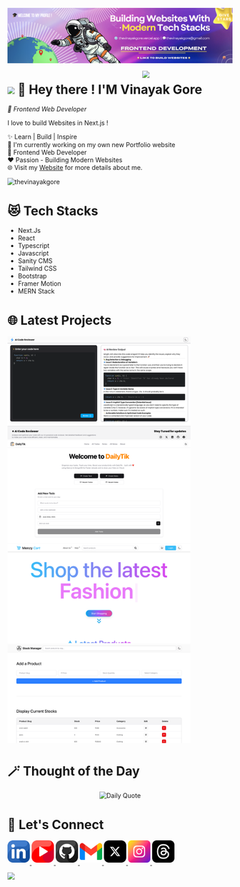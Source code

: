 <!-- Replace banner.png with your own banner image -->

![🎓 GitHub Banner](./banner.png)

<!-- You can keep the Night Owl image or replace it -->
<div>
  <img align="right" width="40%" src="https://owlbertsio-resized.s3.amazonaws.com/Popper.psd.full.png">
</div>

<!-- Customize the header with your name -->

# <img src="https://emojis.slackmojis.com/emojis/images/1531849430/4246/blob-sunglasses.gif?1531849430" width="30"/> 👋 Hey there ! I'M Vinayak Gore

_🚀 Frontend Web Developer_
<br />

<!-- Customize your intro -->
<p align="left">I love to build Websites in Next.js !</p>

✨ Learn | Build | Inspire <br>
🌱 I'm currently working on my own new Portfolio website <br>
💼 Frontend Web Developer <br>
❤️ Passion - Building Modern Websites <br>
🌐 Visit my [Website](https://thevinayakgore.vercel.app/) for more details about me.

<!-- Profile Count Badge - replace username -->
<p align="left">
  <img src="https://komarev.com/ghpvc/?username=thevinayakgore&label=Profile%20views&color=770677&style=for-the-badge&logo=star" alt="thevinayakgore" style="padding-right:20px;" />
</p>

<h1 align="left">😻 Tech Stacks</h1>
  <ul align="left">
    <li>Next.Js</li>
    <li>React</li>
    <li>Typescript</li>
    <li>Javascript</li>
    <li>Sanity CMS</li>
    <li>Tailwind CSS</li>
    <li>Bootstrap</li>
    <li>Framer Motion</li>
    <li>MERN Stack</li>
  </ul>

<h1 align="left">🌐 Latest Projects</h1>

<div align="left">
    <a href="https://my-ai-codereviewer.vercel.app/" target="_blank">
      <img src="01.png" width=410 height=auto alt="Project - 1" />
    </a>
    <a href="https://dailytik.vercel.app/" target="_blank">
      <img src="02.png" width=410 height=auto alt="Project - 2" />
    </a>
    <a href="https://menzycart.vercel.app/" target="_blank">
      <img src="03.png" width=410 height=auto alt="Project - 3" />
    </a>
    <a href="https://ownstockmanager.vercel.app/" target="_blank">
      <img src="04.png" width=410 height=auto alt="Project - 4" />
    </a>
</ul>


<h1 align="left">🪄 Thought of the Day</h1>


















<!--STARTS_HERE_QUOTE_CARD-->
<p align="center">
    <img src="https://readme-daily-quotes.vercel.app/api?author=Brian%20Tracy&quote=People%20with%20clear%2C%20written%20goals%2C%20accomplish%20far%20more%20in%20a%20shorter%20period%20of%20time%20than%20people%20without%20them%20could%20ever%20imagine.&theme=dark&bg_color=220a28&author_color=ffeb95&accent_color=c56a90" alt="Daily Quote">
</p>
<!--ENDS_HERE_QUOTE_CARD-->


















<h1 align="left">🤝 Let's Connect</h1>

<div align="left">

<a href="https://www.linkedin.com/in/thevinayakgore" target="_blank">
<img src="linkedin.png" width=50 height=50 alt="linkedin" style="margin-bottom: 5px;" />
</a>

<a href="https://www.youtube.com/@TheVinayakGore" target="_blank">
<img src="youtube.png" width=50 height=50 alt="youtube" style="margin-bottom: 5px;" />
</a>

<a href="https://github.com/thevinayakgore" target="_blank">
<img src="github.png" width=50 height=50 alt="github" style="margin-bottom: 5px;" />
</a>
  
<a href="mailto:thevinayakgore@gmail.com" target="_blank">
<img src="gmail.png" width=50 height=50 alt="mail" style="margin-bottom: 5px;" />
</a>

<a href="https://x.com/thevinayakgore" target="_blank">
<img src="x.png" width=50 height=50 alt="x(twitter)" style="margin-bottom: 5px;" />
</a>

<a href="https://www.instagram.com/thevinayakgore" target="_blank">
<img src="instagram.png" width=50 height=50 alt="instagram" style="margin-bottom: 5px;" />
</a>

<a href="https://www.instagram.com/thevinayakgore" target="_blank">
<img src="threads.png" width=50 height=50 alt="threads" style="margin-bottom: 5px;" />
</a>

</div>

<!-- Buy me a coffee -
<div align="center">
<a href="https://www.buymeacoffee.com/thevinayakgore" target="_blank"><img src="https://cdn.buymeacoffee.com/buttons/v2/default-yellow.png" alt="Buy Me A Coffee" style="height: 40px !important;width: 200px !important;" ></a>
</div> -->

<!-- Footer -->
<p align="left">
  <img src="https://capsule-render.vercel.app/api?type=waving&color=gradient&height=150&section=footer"/>
</p>
